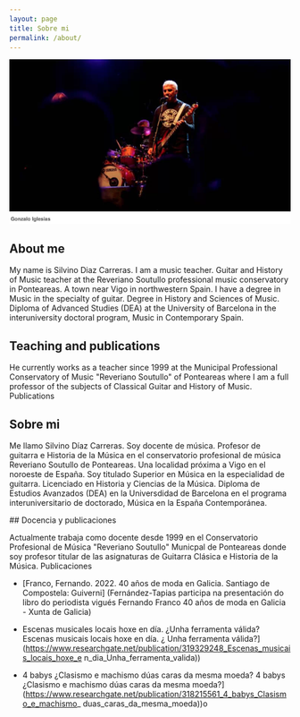 ```yaml
---
layout: page
title: Sobre mi
permalink: /about/
---
```


![Esta es una imagen de ejemplo](/images/aaff.png)

## About me

My name is Silvino Diaz Carreras. I am a music teacher. Guitar and History of Music teacher at the Reveriano Soutullo professional music conservatory in Ponteareas. A town near Vigo in northwestern Spain.
I have a degree in Music in the specialty of guitar. Degree in History and Sciences of Music. Diploma of Advanced Studies (DEA) at the University of Barcelona in the interuniversity doctoral program, Music in Contemporary Spain.


  ## Teaching and publications

He currently works as a teacher since 1999 at the Municipal Professional Conservatory of Music "Reveriano Soutullo" of Ponteareas where I am a full professor of the subjects of Classical Guitar and History of Music.
Publications

## Sobre mi
Me llamo Silvino Díaz Carreras. Soy docente de música. Profesor de guitarra e Historia de la Música en el conservatorio profesional de música Reveriano Soutullo de Ponteareas. Una localidad próxima a Vigo en el noroeste de España.
Soy titulado Superior en Música en la especialidad de guitarra. Licenciado en Historia y Ciencias de la Música. Diploma de Estudios Avanzados (DEA) en la Universdidad de Barcelona en el programa interuniversitario de doctorado, Música en la España Contemporánea.


 ## Docencia y publicaciones 

Actualmente trabaja como docente desde 1999 en el Conservatorio Profesional de Música "Reveriano Soutullo" Municpal de Ponteareas donde soy profesor titular de las asignaturas de Guitarra Clásica e Historia de la Música.
Publicaciones
- [Franco, Fernando. 2022. 40 años de moda en Galicia. Santiago de Compostela: Guiverni] (Fernández-Tapias participa na presentación do libro do periodista vigués Fernando Franco 40 años de moda en Galicia - Xunta de Galicia)

- Escenas musicales locais hoxe en día. ¿Unha ferramenta válida? Escenas musicais locais hoxe en día. ¿ Unha ferramenta válida?] (https://www.researchgate.net/publication/319329248_Escenas_musicais_locais_hoxe_e n_dia_Unha_ferramenta_valida))
  
- 4 babys ¿Clasismo e machismo dúas caras da mesma moeda? 4 babys ¿Clasismo e machismo dúas caras da mesma moeda?] (https://www.researchgate.net/publication/318215561_4_babys_Clasismo_e_machismo_ duas_caras_da_mesma_moeda))o




